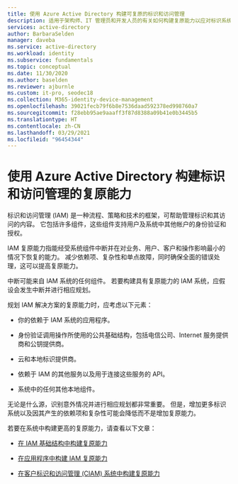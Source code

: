 ```yaml
---
title: 使用 Azure Active Directory 构建可复原的标识和访问管理
description: 适用于架构师、IT 管理员和开发人员的有关如何构建复原能力以应对标识系统中断。
services: active-directory
author: BarbaraSelden
manager: daveba
ms.service: active-directory
ms.workload: identity
ms.subservice: fundamentals
ms.topic: conceptual
ms.date: 11/30/2020
ms.author: baselden
ms.reviewer: ajburnle
ms.custom: it-pro, seodec18
ms.collection: M365-identity-device-management
ms.openlocfilehash: 39021fecb79f6b8e7536daad592378ed998760a7
ms.sourcegitcommit: f28ebb95ae9aaaff3f87d8388a09b41e0b3445b5
ms.translationtype: HT
ms.contentlocale: zh-CN
ms.lasthandoff: 03/29/2021
ms.locfileid: "96454344"
---
```

# <a name="building-resilience-into-identity-and-access-management-with-azure-active-directory"></a>使用 Azure Active Directory 构建标识和访问管理的复原能力

标识和访问管理 (IAM) 是一种流程、策略和技术的框架，可帮助管理标识和其访问的内容。 它包括许多组件，这些组件支持用户及系统中其他帐户的身份验证和授权。

IAM 复原能力指能经受系统组件中断并在对业务、用户、客户和操作影响最小的情况下恢复的能力。 减少依赖项、复杂性和单点故障，同时确保全面的错误处理，这可以提高复原能力。

中断可能来自 IAM 系统的任何组件。 若要构建具有复原能力的 IAM 系统，应假设会发生中断并进行相应规划。 

规划 IAM 解决方案的复原能力时，应考虑以下元素： 

* 你的依赖于 IAM 系统的应用程序。

* 身份验证调用操作所使用的公共基础结构，包括电信公司、Internet 服务提供商和公钥提供商。

* 云和本地标识提供商。

* 依赖于 IAM 的其他服务以及用于连接这些服务的 API。

* 系统中的任何其他本地组件。

无论是什么源，识别意外情况并进行相应规划都非常重要。 但是，增加更多标识系统以及因其产生的依赖项和复杂性可能会降低而不是增加复原能力。

若要在系统中构建更高的复原能力，请查看以下文章：

* [在 IAM 基础结构中构建复原能力](resilience-in-infrastructure.md)

* [在应用程序中构建 IAM 复原能力](resilience-app-development-overview.md)

* [在客户标识和访问管理 (CIAM) 系统中构建复原能力](resilience-b2c.md)
